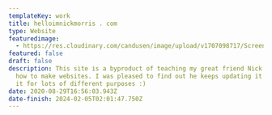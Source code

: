 ```yaml
---
templateKey: work
title: helloimnickmorris . com
type: Website
featuredimage:
  - https://res.cloudinary.com/candusen/image/upload/v1707098717/Screenshot_2024-02-04_at_9.04.52_PM_rnn6f2.png
featured: false
draft: false
description: This site is a byproduct of teaching my great friend Nick Morris
  how to make websites. I was pleased to find out he keeps updating it and using
  it for lots of different purposes :)
date: 2020-08-29T16:56:03.943Z
date-finish: 2024-02-05T02:01:47.750Z
---
```

